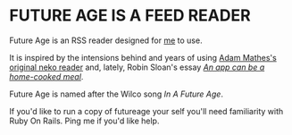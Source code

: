 # FUTURE AGE IS A FEED READER

Future Age is an RSS reader designed for [me](https://interative.co.nz) to use.

It is inspired by the intensions behind and years of using [Adam Mathes's original neko reader](https://github.com/jmahoney/neko) and, lately,  Robin Sloan's essay _[An app can be a home-cooked meal](https://www.robinsloan.com/notes/home-cooked-app/)_.

Future Age is named after the Wilco song _In A Future Age_.

If you'd like to run a copy of futureage your self you'll need familiarity with Ruby On Rails. Ping me if you'd like help.
